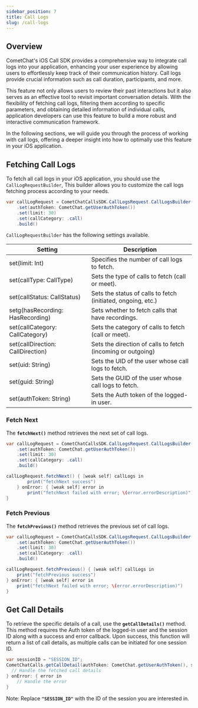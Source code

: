 ```yaml
---
sidebar_position: 7
title: Call Logs
slug: /call-logs
---
```


## Overview

CometChat's iOS Call SDK provides a comprehensive way to integrate call logs into your application, enhancing your user experience by allowing users to effortlessly keep track of their communication history. Call logs provide crucial information such as call duration, participants, and more.

This feature not only allows users to review their past interactions but it also serves as an effective tool to revisit important conversation details. With the flexibility of fetching call logs, filtering them according to specific parameters, and obtaining detailed information of individual calls, application developers can use this feature to build a more robust and interactive communication framework.

In the following sections, we will guide you through the process of working with call logs, offering a deeper insight into how to optimally use this feature in your iOS application.

## Fetching Call Logs

To fetch all call logs in your iOS application, you should use the `CallLogRequestBuilder`, This builder allows you to customize the call logs fetching process according to your needs.

```java
var callLogRequest = CometChatCallsSDK.CallLogsRequest.CallLogsBuilder()
    .set(authToken: CometChat.getUserAuthToken())
    .set(limit: 30)
    .set(callCategory: .call)
    .build()
```

`CallLogRequestBuilder` has the following settings available.

| Setting                           | Description                                                  |
| --------------------------------- | ------------------------------------------------------------ |
| set(limit: Int)                   | Specifies the number of call logs to fetch.                  |
| set(callType: CallType)           | Sets the type of calls to fetch (call or meet).              |
| set(callStatus: CallStatus)       | Sets the status of calls to fetch (initiated, ongoing, etc.) |
| setg(hasRecording: HasRecording)  | Sets whether to fetch calls that have recordings.            |
| set(callCategory: CallCategory)   | Sets the category of calls to fetch (call or meet).          |
| set(callDirection: CallDirection) | Sets the direction of calls to fetch (incoming or outgoing)  |
| set(uid: String)                  | Sets the UID of the user whose call logs to fetch.           |
| set(guid: String)                 | Sets the GUID of the user whose call logs to fetch.          |
| set(authToken: String)            | Sets the Auth token of the logged-in user.                   |

### Fetch Next

The **`fetchNext()`** method retrieves the next set of call logs.

```java
var callLogRequest = CometChatCallsSDK.CallLogsRequest.CallLogsBuilder()
    .set(authToken: CometChat.getUserAuthToken())
    .set(limit: 30)
    .set(callCategory: .call)
    .build()

callLogRequest.fetchNext() { [weak self] callLogs in
        print("fetchNext success")
    } onError: { [weak self] error in
        print("fetchNext failed with error; \(error.errorDescription)")
}
```

### Fetch Previous

The **`fetchPrevious()`** method retrieves the previous set of call logs.

```java
var callLogRequest = CometChatCallsSDK.CallLogsRequest.CallLogsBuilder()
    .set(authToken: CometChat.getUserAuthToken())
    .set(limit: 30)
    .set(callCategory: .call)
    .build()

callLogRequest.fetchPrevious() { [weak self] callLogs in
    print("fetchPrevious success")
} onError: { [weak self] error in
    print("fetchNext failed with error; \(error.errorDescription)")
}
```

## Get Call Details

To retrieve the specific details of a call, use the **`getCallDetails()`** method. This method requires the Auth token of the logged-in user and the session ID along with a success and error callback. Upon success, this function will return a list of call details, as multiple calls can be initiated for one session ID.

```java
var sessionID = "SESSION_ID";
CometChatCalls.getCallDetail(authToken: CometChat.getUserAuthToken(), sessionID: sessionID) { callLogs in
  // Handle the fetched call details
} onError: { error in
    // Handle the error
}

```

Note: Replace **`"SESSION_ID"`** with the ID of the session you are interested in.

